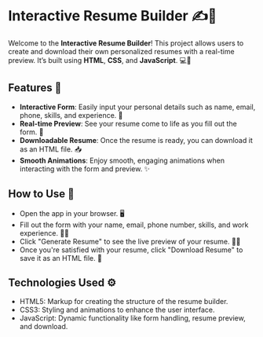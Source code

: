 # Interactive Resume Builder ✍️📄

Welcome to the **Interactive Resume Builder**! This project allows users to create and download their own personalized resumes with a real-time preview. It’s built using **HTML**, **CSS**, and **JavaScript**. 💻🎨

## Features 🌟

- **Interactive Form**: Easily input your personal details such as name, email, phone, skills, and experience. 📝
- **Real-time Preview**: See your resume come to life as you fill out the form. 👀
- **Downloadable Resume**: Once the resume is ready, you can download it as an HTML file. 📥
- **Smooth Animations**: Enjoy smooth, engaging animations when interacting with the form and preview. ✨

## How to Use 📝
* Open the app in your browser. 🖥️
* Fill out the form with your name, email, phone number, skills, and work experience. 🏢💡
* Click "Generate Resume" to see the live preview of your resume. 👨‍💻
* Once you're satisfied with your resume, click "Download Resume" to save it as an HTML file. 💾

## Technologies Used ⚙️
* HTML5: Markup for creating the structure of the resume builder.
* CSS3: Styling and animations to enhance the user interface.
* JavaScript: Dynamic functionality like form handling, resume preview, and download.
